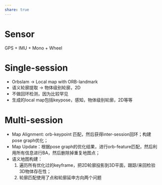 ```yaml
---
share: true
---
```

# Sensor
GPS + IMU + Mono + Wheel

# Single-session
- Orbslam → Local map with ORB-landmark
- 语义轮廓提取 → 物体级别轮廓，2D
- 不做回环检测，因为比较罕见
- 生成的local map包括keypose，感知，物体级别轮廓，2D等等

# Multi-session
- Map Alignment: orb-keypoint 匹配，然后获得inter-session回环；构建pose graph优化；
- Map Update：根据pose graph的优化结果，进行orb-feature匹配，然后利用所有信息进行BA，然后删除掉重复地图点；
- 语义地图构建：
	1. 遍历所有优化过的keyframe，把2D轮廓投影到3D平面，跟踪/来回检验3D物体存在性；
	2. 轮廓匹配使用了点和轮廓延申方向两个问题